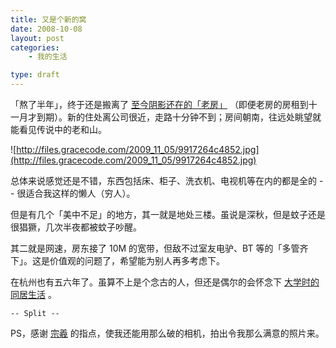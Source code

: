 ```yaml
---
title: 又是个新的窝
date: 2008-10-08
layout: post
categories:
    - 我的生活

type: draft
---
```


「熬了半年」，终于还是搬离了 [至今阴影还在的「老房」]({{site.urls}}/posts/1822/) （即便老房的房租到十一月才到期）。新的住处离公司很近，走路十分钟不到；房间朝南，往远处眺望就能看见传说中的老和山。

![http://files.gracecode.com/2009_11_05/9917264c4852.jpg](http://files.gracecode.com/2009_11_05/9917264c4852.jpg)

总体来说感觉还是不错，东西包括床、柜子、洗衣机、电视机等在内的都是全的 -- 很适合我这样的懒人（穷人）。

但是有几个「美中不足」的地方，其一就是地处三楼。虽说是深秋，但是蚊子还是很猖獗，几次半夜都被蚊子吵醒。

其二就是网速，房东接了 10M 的宽带，但敌不过室友电驴、BT 等的「多管齐下」。这是价值观的问题了，希望能为别人再多考虑下。

在杭州也有五六年了。虽算不上是个念古的人，但还是偶尔的会怀念下 [大学时的同居生活]({{site.urls}}/posts/1934/) 。

`-- Split --`

PS，感谢  [宗羲](http://www.om19.cn/)  的指点，使我还能用那么破的相机，拍出令我那么满意的照片来。

